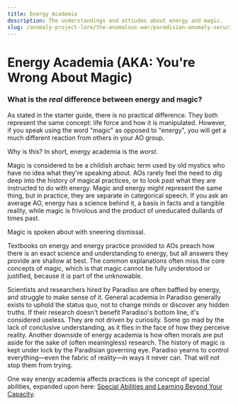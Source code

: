 ```yaml
---
title: Energy Academia
description: The understandings and attiudes about energy and magic.
slug: /anomaly-project-lore/the-anomalous-war/paradisian-anomaly-security/energy-academia
---
```


# Energy Academia (AKA: You're Wrong About Magic)

### What is the *real* difference between energy and magic?

As stated in the starter guide, there is no practical difference. They both represent the same concept: life force and how it is manipulated. However, if you speak using the word "magic" as opposed to "energy", you will get a much different reaction from others in your AO group.

Why is this? In short, energy academia is the *worst*.

Magic is considered to be a childish archaic term used by old mystics who have no idea what they're speaking about. AOs rarely feel the need to dig deep into the history of magical practices, or to look past what they are instructed to do with energy. Magic and energy might represent the same thing, but in practice, they are separate in categorical speech. If you ask an average AO, energy has a science behind it, a basis in facts and a tangible reality, while magic is frivolous and the product of uneducated dullards of times past.

Magic is spoken about with sneering dismissal.

Textbooks on energy and energy practice provided to AOs preach how there is an exact science and understanding to energy, but all answers they provide are shallow at best. The common explanations often miss the core concepts of magic, which is that magic cannot be fully understood or justified, because it is part of the unknowable.

Scientists and researchers hired by Paradiso are often baffled by energy, and struggle to make sense of it. General academia in Paradiso generally exists to uphold the status quo, not to change minds or discover any hidden truths. If their research doesn't benefit Paradiso's bottom line, it's considered useless. They are not driven by curiosity. Some go mad by the lack of conclusive understanding, as it flies in the face of how they perceive reality. Another downside of energy academia is how often morals are put aside for the sake of (often meaningless) research. The history of magic is kept under lock by the Paradisian governing eye. Paradiso yearns to control everything⁠—even the fabric of reality⁠—in ways it never can. That will not stop them from trying.

One way energy academia affects practices is the concept of special abilities, expanded upon here: [Special Abilities and Learning Beyond Your Capacity](/docs/anomaly-project-lore/anomalies-and-magic/magic-and-energy/special-abilities-and-learning-beyond-your-capacity).